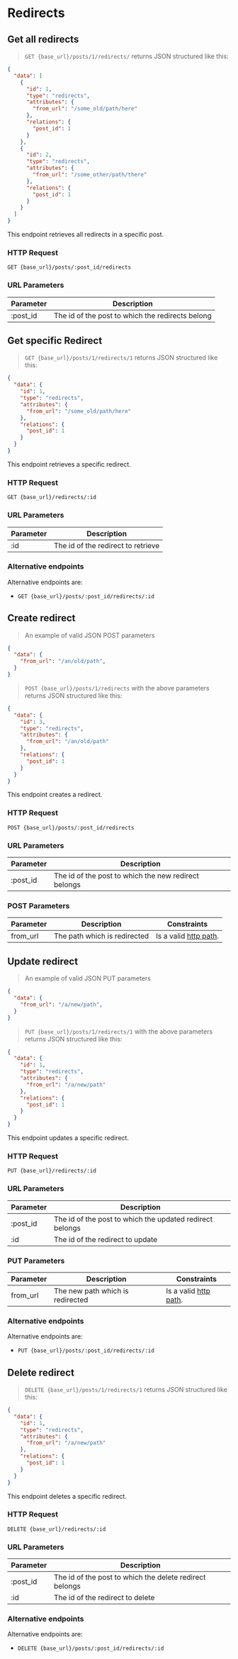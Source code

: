 # Redirects

## Get all redirects

> `GET {base_url}/posts/1/redirects/` returns JSON structured like this:

```json
{
  "data": [
    {
      "id": 1,
      "type": "redirects",
      "attributes": {
        "from_url": "/some_old/path/here"
      },
      "relations": {
        "post_id": 1
      }
    },
    {
      "id": 2,
      "type": "redirects",
      "attributes": {
        "from_url": "/some_other/path/there"
      },
      "relations": {
        "post_id": 1
      }
    }
  ]
}
```

This endpoint retrieves all redirects in a specific post.

### HTTP Request

`GET {base_url}/posts/:post_id/redirects`

### URL Parameters

Parameter | Description
--------- | -----------
:post_id | The id of the post to which the redirects belong


## Get specific Redirect

> `GET {base_url}/posts/1/redirects/1` returns JSON structured like this:

```json
{
  "data": {
    "id": 1,
    "type": "redirects",
    "attributes": {
      "from_url": "/some_old/path/here"
    },
    "relations": {
      "post_id": 1
    }
  }
}

```

This endpoint retrieves a specific redirect.

### HTTP Request

`GET {base_url}/redirects/:id`

### URL Parameters

Parameter | Description
--------- | -----------
:id | The id of the redirect to retrieve

### Alternative endpoints

Alternative endpoints are:

* `GET {base_url}/posts/:post_id/redirects/:id`

## Create redirect

> An example of valid JSON POST parameters

```json
{
  "data": {    
    "from_url": "/an/old/path",
  }
}
```

> `POST {base_url}/posts/1/redirects` with the above parameters returns JSON structured like this:

```json
{
  "data": {
    "id": 3,
    "type": "redirects",
    "attributes": {
      "from_url": "/an/old/path"
    },
    "relations": {
      "post_id": 1
    }
  }
}
```

This endpoint creates a redirect.

### HTTP Request

`POST {base_url}/posts/:post_id/redirects`

### URL Parameters

Parameter | Description
--------- | -----------
:post_id | The id of the post to which the new redirect belongs

### POST Parameters

Parameter | Description | Constraints
--------- | ----------- | -------------
from_url | The path which is redirected | Is a valid [http path](https://tools.ietf.org/html/rfc3986#section-3.3).

## Update redirect

> An example of valid JSON PUT parameters

```json
{
  "data": {    
    "from_url": "/a/new/path",
  }
}
```

> `PUT {base_url}/posts/1/redirects/1` with the above parameters returns JSON structured like this:

```json
{
  "data": {
    "id": 1,
    "type": "redirects",
    "attributes": {
      "from_url": "/a/new/path"
    },
    "relations": {
      "post_id": 1
    }
  }
}
```

This endpoint updates a specific redirect.

### HTTP Request

`PUT {base_url}/redirects/:id`

### URL Parameters

Parameter | Description
--------- | -----------
:post_id | The id of the post to which the updated redirect belongs
:id | The id of the redirect to update

### PUT Parameters

Parameter | Description | Constraints
--------- | ----------- | -----------
from_url | The new path which is redirected | Is a valid [http path](https://tools.ietf.org/html/rfc3986#section-3.3).

### Alternative endpoints

Alternative endpoints are:

* `PUT {base_url}/posts/:post_id/redirects/:id`


## Delete redirect

> `DELETE {base_url}/posts/1/redirects/1` returns JSON structured like this:

```json
{
  "data": {
    "id": 1,
    "type": "redirects",
    "attributes": {
      "from_url": "/a/new/path"
    },
    "relations": {
      "post_id": 1
    }
  }
}
```

This endpoint deletes a specific redirect.

### HTTP Request

`DELETE {base_url}/redirects/:id`

### URL Parameters

Parameter | Description
--------- | -----------
:post_id | The id of the post to which the delete redirect belongs
:id | The id of the redirect to delete

### Alternative endpoints

Alternative endpoints are:

* `DELETE {base_url}/posts/:post_id/redirects/:id`

